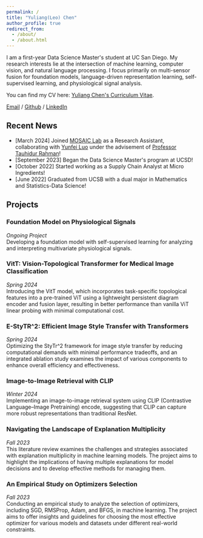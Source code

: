 ```yaml
---
permalink: /
title: "Yuliang(Leo) Chen"
author_profile: true
redirect_from: 
  - /about/
  - /about.html
---
```


I am a first-year Data Science Master's student at UC San Diego. My research interests lie at the intersection of machine learning, computer vision, and natural language processing. I focus primarily on multi-sensor fusion for foundation models, language-driven representation learning, self-supervised learning, and physiological signal analysis.

You can find my CV here: [Yuliang Chen's Curriculum Vitae](../assets/Chen_Yuliang_DSCV.pdf).

[Email](mailto:yuc204@ucsd.edu) / [Github](https://github.com/yuc0805) / [LinkedIn](https://www.linkedin.com/in/yuliang-chen-74666b236/)


## Recent News
- [March 2024] Joined [MOSAIC Lab](https://mosaic.cs.umass.edu/) as a Research Assistant, collaborating with [Yunfei Luo](https://yunfeiluo.github.io/) under the advisement of [Professor Tauhidur Rahman](https://www.tauhidurrahman.com/)!
- [September 2023] Began the Data Science Master's program at UCSD!
- [October 2022] Started working as a Supply Chain Analyst at Micro Ingredients!
- [June 2022] Graduated from UCSB with a dual major in Mathematics and Statistics-Data Science!
  
## Projects
### Foundation Model on Physiological Signals
*Ongoing Project*  
Developing a foundation model with self-supervised learning for analyzing and interpreting multivariate physiological signals.
### VitT: Vision-Topological Transformer for Medical Image Classification
*Spring 2024*  
Introducing the VitT model, which incorporates task-specific topological features into a pre-trained ViT using a lightweight persistent diagram encoder and fusion layer, resulting in better performance than vanilla ViT linear probing with minimal computational cost.
### E-StyTR^2: Efficient Image Style Transfer with Transformers
*Spring 2024*  
Optimizing the StyTr^2 framework for image style transfer by reducing computational demands with minimal performance tradeoffs, and an integrated ablation study examines the impact of various components to enhance overall efficiency and effectiveness.
### Image-to-Image Retrieval with CLIP
*Winter 2024*  
Implementing an image-to-image retrieval system using CLIP (Contrastive Language–Image Pretraining) encode, suggesting that CLIP can capture more robust representations than traditional ResNet.
### Navigating the Landscape of Explanation Multiplicity
*Fall 2023*  
This literature review examines the challenges and strategies associated with explanation multiplicity in machine learning models. The project aims to highlight the implications of having multiple explanations for model decisions and to develop effective methods for managing them.
### An Empirical Study on Optimizers Selection
*Fall 2023*  
Conducting an empirical study to analyze the selection of optimizers, including SGD, RMSProp, Adam, and BFGS, in machine learning. The project aims to offer insights and guidelines for choosing the most effective optimizer for various models and datasets under different real-world constraints.
